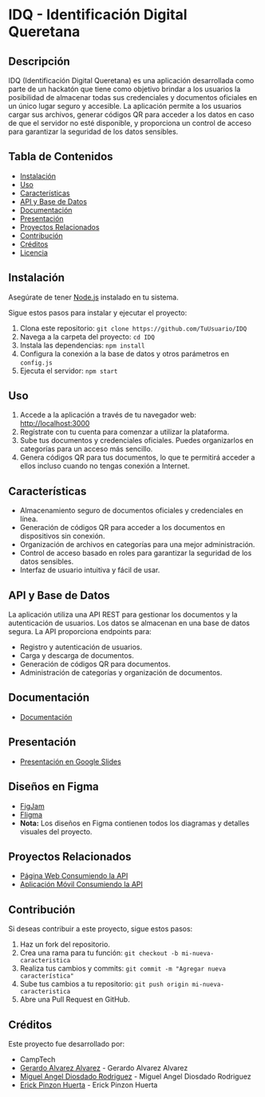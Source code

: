 # IDQ - Identificación Digital Queretana

## Descripción

IDQ (Identificación Digital Queretana) es una aplicación desarrollada como parte de un hackatón que tiene como objetivo brindar a los usuarios la posibilidad de almacenar todas sus credenciales y documentos oficiales en un único lugar seguro y accesible. La aplicación permite a los usuarios cargar sus archivos, generar códigos QR para acceder a los datos en caso de que el servidor no esté disponible, y proporciona un control de acceso para garantizar la seguridad de los datos sensibles.

## Tabla de Contenidos

- [Instalación](#instalación)
- [Uso](#uso)
- [Características](#características)
- [API y Base de Datos](#api-y-base-de-datos)
- [Documentación](#documentación)
- [Presentación](#presentación)
- [Proyectos Relacionados](#proyectos-relacionados)
- [Contribución](#contribución)
- [Créditos](#créditos)
- [Licencia](#licencia)

## Instalación

Asegúrate de tener [Node.js](https://nodejs.org/) instalado en tu sistema.

Sigue estos pasos para instalar y ejecutar el proyecto:

1. Clona este repositorio: `git clone https://github.com/TuUsuario/IDQ`
2. Navega a la carpeta del proyecto: `cd IDQ`
3. Instala las dependencias: `npm install`
4. Configura la conexión a la base de datos y otros parámetros en `config.js`
5. Ejecuta el servidor: `npm start`

## Uso

1. Accede a la aplicación a través de tu navegador web: [http://localhost:3000](http://localhost:3000)
2. Regístrate con tu cuenta para comenzar a utilizar la plataforma.
3. Sube tus documentos y credenciales oficiales. Puedes organizarlos en categorías para un acceso más sencillo.
4. Genera códigos QR para tus documentos, lo que te permitirá acceder a ellos incluso cuando no tengas conexión a Internet.

## Características

- Almacenamiento seguro de documentos oficiales y credenciales en línea.
- Generación de códigos QR para acceder a los documentos en dispositivos sin conexión.
- Organización de archivos en categorías para una mejor administración.
- Control de acceso basado en roles para garantizar la seguridad de los datos sensibles.
- Interfaz de usuario intuitiva y fácil de usar.

## API y Base de Datos

La aplicación utiliza una API REST para gestionar los documentos y la autenticación de usuarios. Los datos se almacenan en una base de datos segura. La API proporciona endpoints para:

- Registro y autenticación de usuarios.
- Carga y descarga de documentos.
- Generación de códigos QR para documentos.
- Administración de categorías y organización de documentos.

## Documentación

- [Documentación](https://docs.google.com/document/d/1QxlpP-ROawh3xvM8S_HzHmWLFMLtmj_siKDzXbN0xaQ/edit?usp=sharing)

## Presentación

- [Presentación en Google Slides](https://docs.google.com/presentation/d/1flYl4w_tBPO0VpfHNz3eY5SE5Ozynt_f/edit?usp=sharing&ouid=105847790403881410959&rtpof=true&sd=true)

## Diseños en Figma

- [FigJam](https://www.figma.com/file/V6lTmBop7IgTd6zFFz4Z1a/IDQ?type=whiteboard&node-id=1044%3A1512&t=uPjko7S6xwqWNf5F-1)
- [FIigma](https://www.figma.com/file/SqlmpAK165g2mmA3dYDIcb/IDQ-Mockups?type=design&node-id=0-1&mode=design&t=7QeboiMBmrYvNJgi-0)
- **Nota:** Los diseños en Figma contienen todos los diagramas y detalles visuales del proyecto.

## Proyectos Relacionados

- [Página Web Consumiendo la API](https://github.com/SrCosmicCat/idq-use-api)
- [Aplicación Móvil Consumiendo la API](https://github.com/SrCosmicCat/idq-app)

## Contribución

Si deseas contribuir a este proyecto, sigue estos pasos:

1. Haz un fork del repositorio.
2. Crea una rama para tu función: `git checkout -b mi-nueva-caracteristica`
3. Realiza tus cambios y commits: `git commit -m "Agregar nueva característica"`
4. Sube tus cambios a tu repositorio: `git push origin mi-nueva-caracteristica`
5. Abre una Pull Request en GitHub.

## Créditos

Este proyecto fue desarrollado por:

- CampTech
- [Gerardo Alvarez Alvarez](https://github.com/gerardoaaxg) - Gerardo Alvarez Alvarez
- [Miguel Angel Diosdado Rodriguez](https://github.com/SrCosmicCat) - Miguel Angel Diosdado Rodriguez
- [Erick Pinzon Huerta](https://github.com/erickpinzon18) - Erick Pinzon Huerta

